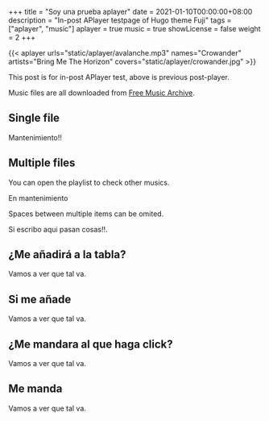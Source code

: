 +++
title = "Soy una prueba aplayer"
date = 2021-01-10T00:00:00+08:00
description = "In-post APlayer testpage of Hugo theme Fuji"
tags = ["aplayer", "music"]
aplayer = true
music = true
showLicense = false
weight = 2
+++

{{< aplayer urls="static/aplayer/avalanche.mp3" names="Crowander" artists="Bring Me The Horizon" covers="static/aplayer/crowander.jpg" >}}

This post is for in-post APlayer test, above is previous post-player.

Music files are all downloaded from [Free Music Archive](https://freemusicarchive.org).

<!--more-->

## Single file

Mantenimiento!!

## Multiple files

You can open the playlist to check other musics.

En mantenimiento

Spaces between multiple items can be omited.

Si escribo aqui pasan cosas!!.

## ¿Me añadirá a la tabla?

Vamos a ver que tal va.

## Si me añade

Vamos a ver que tal va.

## ¿Me mandara al que haga click?

Vamos a ver que tal va.

## Me manda

Vamos a ver que tal va.
